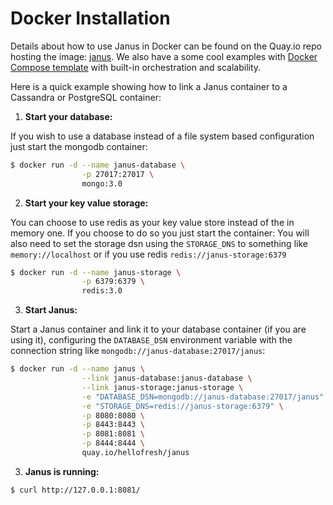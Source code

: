 # Docker Installation

Details about how to use Janus in Docker can be found on the Quay.io repo hosting the image: [janus](https://quay.io/repository/hellofresh/janus). We also have a some cool examples with [Docker Compose template](https://github.com/hellofresh/janus/blob/master/examples) with built-in orchestration and scalability.

Here is a quick example showing how to link a Janus container to a Cassandra or PostgreSQL container:

1. **Start your database:**

If you wish to use a database instead of a file system based configuration just start the mongodb container:

```sh
$ docker run -d --name janus-database \
                -p 27017:27017 \
                mongo:3.0
```

2. **Start your key value storage:**

You can choose to use redis as your key value store instead of the in memory one. If you choose to do so you just start the container:
You will also need to set the storage dsn using the `STORAGE_DNS` to something like `memory://localhost` or if you use redis `redis://janus-storage:6379`

```sh
$ docker run -d --name janus-storage \
                -p 6379:6379 \
                redis:3.0
```


3. **Start Janus:**

Start a Janus container and link it to your database container (if you are using it), configuring the `DATABASE_DSN` environment variable with the connection string like `mongodb://janus-database:27017/janus`:

```sh
$ docker run -d --name janus \
                --link janus-database:janus-database \
                --link janus-storage:janus-storage \
                -e "DATABASE_DSN=mongodb://janus-database:27017/janus" \
                -e "STORAGE_DNS=redis://janus-storage:6379" \
                -p 8080:8080 \
                -p 8443:8443 \
                -p 8081:8081 \
                -p 8444:8444 \
                quay.io/hellofresh/janus
```

3. **Janus is running:**

```sh
$ curl http://127.0.0.1:8081/
```

